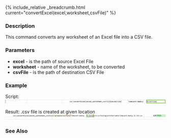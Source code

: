 {% include_relative _breadcrumb.html current="convertExcel(excel,worksheet,csvFile)" %}


### Description
This command converts any worksheet of an Excel file into a CSV file. 


### Parameters
- **excel** \- is the path of source Excel File
- **worksheet** \- name of the worksheet, to be converted
- **csvFile** \- is the path of destination CSV File


### Example
Script:
![script](image/convertExcel_01.png)

Result: .csv file is created at given location
![output](image/convertExcel_02.png)


### See Also

